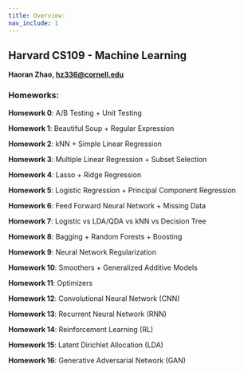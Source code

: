```yaml
---
title: Overview:
nav_include: 1
---
```


## Harvard CS109 - Machine Learning

**Haoran Zhao, hz336@cornell.edu**

### Homeworks:

**Homework 0**: A/B Testing + Unit Testing

**Homework 1**: Beautiful Soup + Regular Expression

**Homework 2**: kNN + Simple Linear Regression

**Homework 3**: Multiple Linear Regression + Subset Selection 

**Homework 4**: Lasso + Ridge Regression 

**Homework 5**: Logistic Regression + Principal Component Regression

**Homework 6**: Feed Forward Neural Network + Missing Data

**Homework 7**: Logistic vs LDA/QDA vs kNN vs Decision Tree

**Homework 8**: Bagging + Random Forests + Boosting

**Homework 9**: Neural Network Regularization

**Homework 10**: Smoothers + Generalized Additive Models

**Homework 11**: Optimizers

**Homework 12**: Convolutional Neural Network (CNN)

**Homework 13**: Recurrent Neural Network (RNN)

**Homework 14**: Reinforcement Learning (RL)

**Homework 15**: Latent Dirichlet Allocation (LDA)

**Homework 16**: Generative Adversarial Network (GAN)


